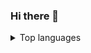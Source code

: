 ### Hi there 👋

<details>
  <summary>Top languages</summary>
  <br>
  [![Top Langs](https://github-readme-stats.vercel.app/api/top-langs/?username=mrgrassho&layout=compact&theme=dark)](https://github.com/mrgrassho/github-readme-stats)
</details>
